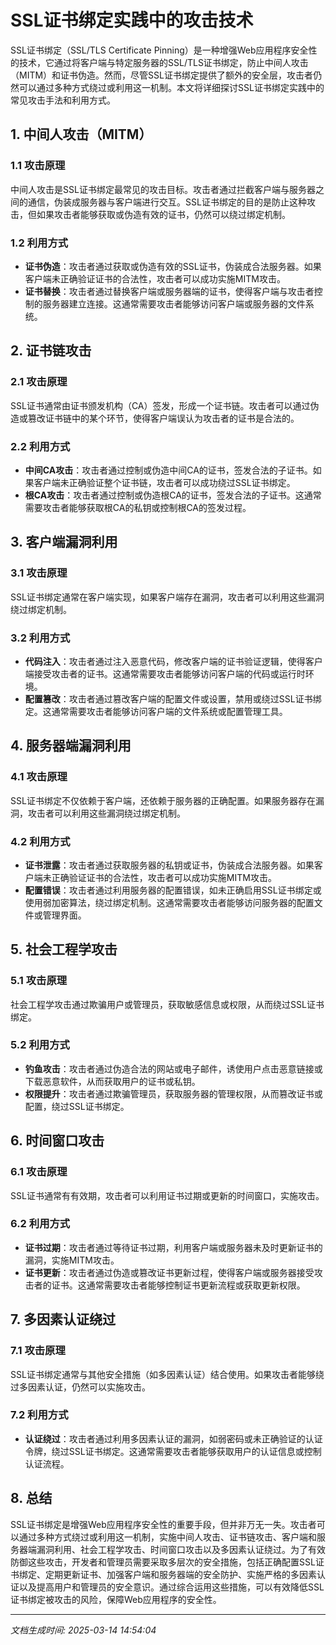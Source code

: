 # SSL证书绑定实践中的攻击技术

SSL证书绑定（SSL/TLS Certificate Pinning）是一种增强Web应用程序安全性的技术，它通过将客户端与特定服务器的SSL/TLS证书绑定，防止中间人攻击（MITM）和证书伪造。然而，尽管SSL证书绑定提供了额外的安全层，攻击者仍然可以通过多种方式绕过或利用这一机制。本文将详细探讨SSL证书绑定实践中的常见攻击手法和利用方式。

## 1. 中间人攻击（MITM）

### 1.1 攻击原理
中间人攻击是SSL证书绑定最常见的攻击目标。攻击者通过拦截客户端与服务器之间的通信，伪装成服务器与客户端进行交互。SSL证书绑定的目的是防止这种攻击，但如果攻击者能够获取或伪造有效的证书，仍然可以绕过绑定机制。

### 1.2 利用方式
- **证书伪造**：攻击者通过获取或伪造有效的SSL证书，伪装成合法服务器。如果客户端未正确验证证书的合法性，攻击者可以成功实施MITM攻击。
- **证书替换**：攻击者通过替换客户端或服务器端的证书，使得客户端与攻击者控制的服务器建立连接。这通常需要攻击者能够访问客户端或服务器的文件系统。

## 2. 证书链攻击

### 2.1 攻击原理
SSL证书通常由证书颁发机构（CA）签发，形成一个证书链。攻击者可以通过伪造或篡改证书链中的某个环节，使得客户端误认为攻击者的证书是合法的。

### 2.2 利用方式
- **中间CA攻击**：攻击者通过控制或伪造中间CA的证书，签发合法的子证书。如果客户端未正确验证整个证书链，攻击者可以成功绕过SSL证书绑定。
- **根CA攻击**：攻击者通过控制或伪造根CA的证书，签发合法的子证书。这通常需要攻击者能够获取根CA的私钥或控制根CA的签发过程。

## 3. 客户端漏洞利用

### 3.1 攻击原理
SSL证书绑定通常在客户端实现，如果客户端存在漏洞，攻击者可以利用这些漏洞绕过绑定机制。

### 3.2 利用方式
- **代码注入**：攻击者通过注入恶意代码，修改客户端的证书验证逻辑，使得客户端接受攻击者的证书。这通常需要攻击者能够访问客户端的代码或运行时环境。
- **配置篡改**：攻击者通过篡改客户端的配置文件或设置，禁用或绕过SSL证书绑定。这通常需要攻击者能够访问客户端的文件系统或配置管理工具。

## 4. 服务器端漏洞利用

### 4.1 攻击原理
SSL证书绑定不仅依赖于客户端，还依赖于服务器的正确配置。如果服务器存在漏洞，攻击者可以利用这些漏洞绕过绑定机制。

### 4.2 利用方式
- **证书泄露**：攻击者通过获取服务器的私钥或证书，伪装成合法服务器。如果客户端未正确验证证书的合法性，攻击者可以成功实施MITM攻击。
- **配置错误**：攻击者通过利用服务器的配置错误，如未正确启用SSL证书绑定或使用弱加密算法，绕过绑定机制。这通常需要攻击者能够访问服务器的配置文件或管理界面。

## 5. 社会工程学攻击

### 5.1 攻击原理
社会工程学攻击通过欺骗用户或管理员，获取敏感信息或权限，从而绕过SSL证书绑定。

### 5.2 利用方式
- **钓鱼攻击**：攻击者通过伪造合法的网站或电子邮件，诱使用户点击恶意链接或下载恶意软件，从而获取用户的证书或私钥。
- **权限提升**：攻击者通过欺骗管理员，获取服务器的管理权限，从而篡改证书或配置，绕过SSL证书绑定。

## 6. 时间窗口攻击

### 6.1 攻击原理
SSL证书通常有有效期，攻击者可以利用证书过期或更新的时间窗口，实施攻击。

### 6.2 利用方式
- **证书过期**：攻击者通过等待证书过期，利用客户端或服务器未及时更新证书的漏洞，实施MITM攻击。
- **证书更新**：攻击者通过伪造或篡改证书更新过程，使得客户端或服务器接受攻击者的证书。这通常需要攻击者能够控制证书更新流程或获取更新权限。

## 7. 多因素认证绕过

### 7.1 攻击原理
SSL证书绑定通常与其他安全措施（如多因素认证）结合使用。如果攻击者能够绕过多因素认证，仍然可以实施攻击。

### 7.2 利用方式
- **认证绕过**：攻击者通过利用多因素认证的漏洞，如弱密码或未正确验证的认证令牌，绕过SSL证书绑定。这通常需要攻击者能够获取用户的认证信息或控制认证流程。

## 8. 总结

SSL证书绑定是增强Web应用程序安全性的重要手段，但并非万无一失。攻击者可以通过多种方式绕过或利用这一机制，实施中间人攻击、证书链攻击、客户端和服务器端漏洞利用、社会工程学攻击、时间窗口攻击以及多因素认证绕过。为了有效防御这些攻击，开发者和管理员需要采取多层次的安全措施，包括正确配置SSL证书绑定、定期更新证书、加强客户端和服务器端的安全防护、实施严格的多因素认证以及提高用户和管理员的安全意识。通过综合运用这些措施，可以有效降低SSL证书绑定被攻击的风险，保障Web应用程序的安全性。

---

*文档生成时间: 2025-03-14 14:54:04*



